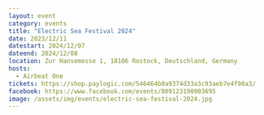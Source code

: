 ```yaml
---
layout: event
category: events
title: "Electric Sea Festival 2024"
date: 2023/12/11
datestart: 2024/12/07
dateend: 2024/12/08
location: Zur Hansemesse 1, 18106 Rostock, Deutschland, Germany
hosts:
  - Airbeat One
tickets: https://shop.paylogic.com/546464b0a9374d33a3c93aeb7e4f98a3/
facebook: https://www.facebook.com/events/809123190903695
image: /assets/img/events/electric-sea-festival-2024.jpg
---
```

